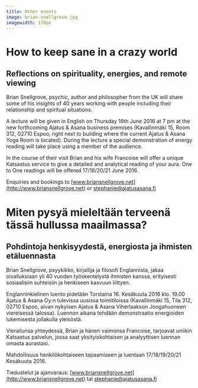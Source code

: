 ```yaml
---
title: Other events
image: brian-snellgrove.jpg
imagewidth: 170px
---
```


How to keep sane in a crazy world
=================================

Reflections on spirituality, energies, and remote viewing
---------------------------------------------------------

Brian Snellgrove, psychic, author and philosopher from the UK will share some of his insights of 40 years working with people including their relationship and spiritual situations.

A lecture will be given in English on Thursday 16th June 2016 at 7 pm at the new forthcoming Ajatus & Asana business premises (Kavallinmäki 15, Room 312, 02710 Espoo, right next to building where the current Ajatus & Asana Yoga Room is located). During the lecture a special demonstration of energy reading will take place using a member of the audience.

In the course of their visit Brian and his wife Francoise will offer a unique Katsastus service to give a detailed and analytical reading of your aura. One to One readings will be offered 17/18/20/21 June 2016.

Enquiries and bookings to [www.briansnellgrove.net](http://www.briansnellgrove.net) or [stephanie@ajatusasana.fi](mailto:stephanie@ajatusasana.fi)

<p><p>

Miten pysyä mieleltään terveenä tässä hullussa maailmassa?
==========================================================

Pohdintoja henkisyydestä, energiosta ja ihmisten etäluennasta
-------------------------------------------------------------

Brian Snellgrove, psyykikko, kirjailija ja filosofi Englannista, jakaa oivalluksiaan yli 40 vuoden työskentelystä ihmisten kanssa, erityisesti sosiaalisiin suhteisiin ja henkiseen kasvuun liittyen.

Englanninkielinen luento pidetään Torstaina 16. Kesäkuuta 2016 klo. 19.00 Ajatus & Asana Oy:n tulevissa uusissa toimitiloissa  (Kavallinmäki 15, Tila 312, 02710 Espoo, aivan nykyisen Ajatus & Asana Viherlaakson Joogahuoneen viereisessä talossa). Luennon aikana tehdään demonstraatio energioiden lukemisesta jollakulla yleisöstä. 

Vierailunsa yhteydessä, Brian ja hänen vaimonsa Francoise, tarjoavat uniikin Katsastus palvelun, jossa saat yksityiskohtaisen ja analyyttisen luennan omasta aurastasi.

Mahdollisuus henkilökohtaiseen tapaamiseen ja luentaan 17/18/19/20/21 Kesäkuuta 2016.

Tiedustelut ja ajanvaraus: [www.briansnellgrove.net](http://www.briansnellgrove.net) tai [stephanie@ajatusasana.fi](mailto:stephanie@ajatusasana.fi)

